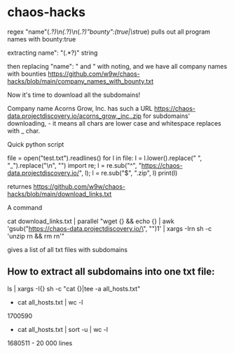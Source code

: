 # chaos-hacks

regex "name"(.*?)\n(.*?)\n(.*?)"bounty":(true|\s*true) pulls out all program names with bounty:true

extracting name": "(.*?)" string

then replacing "name": " and " with noting, and we have all company names with bounties https://github.com/w9w/chaos-hacks/blob/main/company_names_with_bounty.txt

Now it's time to download all the subdomains!

Company name Acorns Grow, Inc. has such a URL https://chaos-data.projectdiscovery.io/acorns_grow,_inc..zip for subdomains' downloading, - it means all chars are lower case and whitespace replaces with _ char.

Quick python script

file = open("test.txt").readlines()
for l in file:
    l = l.lower().replace(" ", "_").replace("\n", "")
    import re; l = re.sub("^", "https://chaos-data.projectdiscovery.io/", l); l = re.sub("$", ".zip", l)
    print(l)
    
returnes https://github.com/w9w/chaos-hacks/blob/main/download_links.txt

A command

cat download_links.txt | parallel "wget {} && echo {} | awk 'gsub(\"https://chaos-data.projectdiscovery.io/\", \"\")1' | xargs -Irn sh -c 'unzip rn && rm rn'"
 
gives a list of all txt files with subdomains
 
 ## How to extract all subdomains into one txt file:
 
ls | xargs -I{} sh -c "cat {}|tee -a all_hosts.txt"

- cat all_hosts.txt | wc -l

1700590

- cat all_hosts.txt | sort -u | wc -l

1680511 - 20 000 lines
